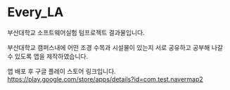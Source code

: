 # Every_LA
부산대학교 소프트웨어실험 텀프로젝트 결과물입니다.

부산대학교 캠퍼스내에 어떤 조경 수목과 시설물이 있는지 서로 공유하고 공부해 나갈 수 있도록 앱을 제작하였습니다.

앱 배포 후 구글 플레이 스토어 링크입니다. 
https://play.google.com/store/apps/details?id=com.test.navermap2
